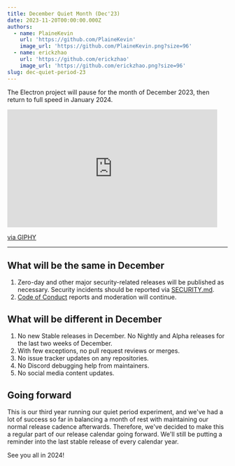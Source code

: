 ```yaml
---
title: December Quiet Month (Dec'23)
date: 2023-11-20T00:00:00.000Z
authors:
  - name: PlaineKevin
    url: 'https://github.com/PlaineKevin'
    image_url: 'https://github.com/PlaineKevin.png?size=96'
  - name: erickzhao
    url: 'https://github.com/erickzhao'
    image_url: 'https://github.com/erickzhao.png?size=96'
slug: dec-quiet-period-23
---
```


The Electron project will pause for the month of December 2023, then return to full speed in
January 2024.

<iframe src="https://giphy.com/embed/7ShQBUr50tPfvgrwX9" width="480" height="270" frameBorder="0" class="giphy-embed" allowFullScreen></iframe><p><a href="https://giphy.com/gifs/disneyplus-7ShQBUr50tPfvgrwX9">via GIPHY</a></p>

---

## What will be the same in December

1. Zero-day and other major security-related releases will be published as necessary. Security
   incidents should be reported via [SECURITY.md](https://github.com/electron/electron/tree/main/SECURITY.md).
1. [Code of Conduct](https://github.com/electron/electron/blob/main/CODE_OF_CONDUCT.md) reports
   and moderation will continue.

## What will be different in December

1. No new Stable releases in December. No Nightly and Alpha releases for the last two weeks of December.
1. With few exceptions, no pull request reviews or merges.
1. No issue tracker updates on any repositories.
1. No Discord debugging help from maintainers.
1. No social media content updates.

## Going forward

This is our third year running our quiet period experiment, and we've had a lot of success so far
in balancing a month of rest with maintaining our normal release cadence afterwards. Therefore,
we've decided to make this a regular part of our release calendar going forward. We'll still be
putting a reminder into the last stable release of every calendar year.

See you all in 2024!
